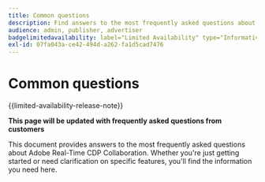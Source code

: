 ```yaml
---
title: Common questions
description: Find answers to the most frequently asked questions about Adobe Real-Time CDP Collaboration
audience: admin, publisher, advertiser
badgelimitedavailability: label="Limited Availability" type="Informative" url="https://helpx.adobe.com/legal/product-descriptions/real-time-customer-data-platform-b2b-edition-prime-and-ultimate-packages.html newtab=true"
exl-id: 07fa043a-ce42-494d-a262-fa1d5cad7476
---
```

# Common questions

{{limited-availability-release-note}}

**This page will be updated with frequently asked questions from customers**

This document provides answers to the most frequently asked questions about Adobe Real-Time CDP Collaboration. Whether you're just getting started or need clarification on specific features, you'll find the information you need here.
